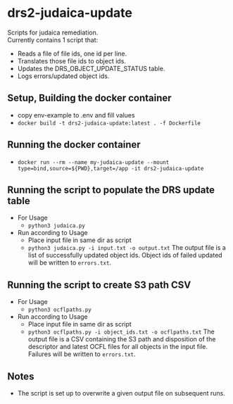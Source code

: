 # drs2-judaica-update

Scripts for judaica remediation.  
Currently contains 1 script that:
- Reads a file of file ids, one id per line.
- Translates those file ids to object ids.
- Updates the DRS_OBJECT_UPDATE_STATUS table.
- Logs errors/updated object ids.

## Setup, Building the docker container
- copy env-example to .env and fill values
- `docker build -t drs2-judaica-update:latest . -f Dockerfile` 
## Running the docker container
- `docker run --rm --name my-judaica-update --mount type=bind,source=${PWD},target=/app -it drs2-judaica-update` 

## Running the script to populate the DRS update table
- For Usage
  - `python3 judaica.py`
- Run according to Usage
  - Place input file in same dir as script
  - `python3 judaica.py -i input.txt -o output.txt`
  The output file is a list of successfully updated object ids. 
  Object ids of failed updated will be written to `errors.txt`.

## Running the script to create S3 path CSV
- For Usage
  - `python3 ocflpaths.py`
- Run according to Usage
  - Place input file in same dir as script
  - `python3 ocflpaths.py -i object_ids.txt -o ocflpaths.txt`
  The output file is a CSV containing the S3 path and disposition
  of the descriptor and latest OCFL files for all objects
  in the input file.
  Failures will be written to `errors.txt`.

## Notes
- The script is set up to overwrite a given output file on subsequent runs.
  